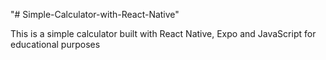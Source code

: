 "# Simple-Calculator-with-React-Native" 

This is a simple calculator built with React Native, Expo and JavaScript for educational purposes
